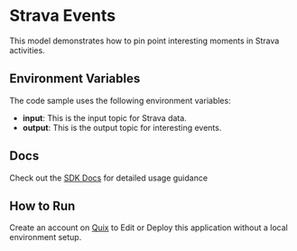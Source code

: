 # Strava Events
This model demonstrates how to pin point interesting moments in Strava activities.

## Environment Variables

The code sample uses the following environment variables:

- **input**: This is the input topic for Strava data.
- **output**: This is the output topic for interesting events.

## Docs

Check out the [SDK Docs](https://quix.ai/docs/sdk/introduction.html) for detailed usage guidance

## How to Run
Create an account on [Quix](https://portal.platform.quix.ai/self-sign-up?xlink=github) to Edit or Deploy this application without a local environment setup.
